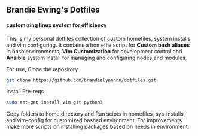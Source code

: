 ## Brandie Ewing's Dotfiles
#### customizing linux system for efficiency

This is my personal dotfiles collection of custom homefiles, system installs, and vim configuring. It contains a homefile script for **Custom bash aliases** in bash environments, **Vim Customization** for development control and **Ansible** system install for managing and configuring nodes and modules. 

For use, Clone the repository 
```bash
git clone https://github.com/brandielynnnnn/dotfiles.git
```
Install Pre-reqs 
```bash 
sudo apt-get install vim git python3
```

Copy folders to home directory and  Run scipts in homefiles, sys-installs, and vim-config for customized bashed environment. For improvements make more scripts on installing packages based on needs in environment. 


